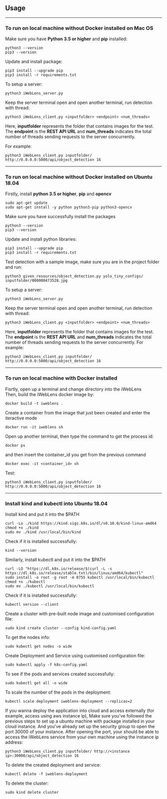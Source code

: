 ## Usage

---
### To run on local machine without Docker installed on Mac OS
Make sure you have **Python 3.5 or higher** and **pip** installed:
``` 
python3 --version
pip3 --version
```

Update and install package:
```
pip3 install --upgrade pip
pip3 install -r requirements.txt
```

<!-- Test detection with a sample image, make sure you are in the project folder and run:
```
python3 given_resources/object_detection.py yolo_tiny_configs/ inputfolder/000000473528.jpg 
``` -->

To setup a server:
```
python3 iWebLens_server.py
```

Keep the server terminal open and open another terminal, run detection with thread:
```
python3 iWebLens_client.py <inputfolder> <endpoint> <num_threads>
```

Here, **inputfolder** represents the folder that contains images for the test. The **endpoint** is the **REST API URL** and **num_threads** indicates the total number of threads sending requests to the server concurrently.

For example:
```
python3 iWebLens_client.py inputfolder/ http://0.0.0.0:5000/api/object_detection 16
```


---
### To run on local machine without Docker installed on Ubuntu 18.04

Firstly, install **python 3.5 or higher**, **pip** and **opencv**
```
sudo apt-get update
sudo apt-get install -y python python3-pip python3-opencv
```

Make sure you have successfully install the packages
```
python3 --version
pip3 --version
```

Update and install python libraries:
```
pip3 install --upgrade pip
pip3 install -r requirements.txt
```

Test detection with a sample image, make sure you are in the project folder and run:
```
python3 given_resources/object_detection.py yolo_tiny_configs/ inputfolder/000000473528.jpg 
```

To setup a server:
```
python3 iWebLens_server.py
```

Keep the server terminal open and open another terminal, run detection with thread:
```
python3 iWebLens_client.py <inputfolder> <endpoint> <num_threads>
```

Here, **inputfolder** represents the folder that contains images for the test. The **endpoint** is the **REST API URL** and **num_threads** indicates the total number of threads sending requests to the server concurrently. 
For example:
```
python3 iWebLens_client.py inputfolder/ http://0.0.0.0:5000/api/object_detection 16
```


---
### To run on local machine with Docker installed

Fisrtly, open up a terminal and change directory into the iWebLens <br>
Then, build the iWebLens docker image by:
```
docker build -t iweblens .
```

Create a container from the image that just been created and enter the iteractive mode
```
docker run -it iweblens sh
```

Open up another terminal, then type the command to get the process id:
```
docker ps
```

and then insert the container_id you get from the previous command
```
docker exec -it <container_id> sh
```

Test:
```
python3 iWebLens_client.py inputfolder/ http://0.0.0.0:5000/api/object_detection 16
```

---
### Install kind and kubectl into Ubuntu 18.04
Install kind and put it into the $PATH
```
curl -Lo ./kind https://kind.sigs.k8s.io/dl/v0.10.0/kind-linux-amd64
chmod +x ./kind
sudo mv ./kind /usr/local/bin/kind
```

Check if it is installed successfully:
```
kind --version
```

Similarly, install kubectl and put it into the $PATH
```
curl -LO "https://dl.k8s.io/release/$(curl -L -s https://dl.k8s.io/release/stable.txt)/bin/linux/amd64/kubectl"
sudo install -o root -g root -m 0755 kubectl /usr/local/bin/kubectl
chmod +x ./kubectl
sudo mv ./kubectl /usr/local/bin/kubectl
```

Check if it is installed successfully:
```
kubectl version --client
```

Create a cluster with pre-built node image and customised configuration file:
```
sudo kind create cluster --config kind-config.yaml
```

To get the nodes info:
```
sudo kubectl get nodes -o wide
```

Create Deployment and Service using customised configuration file:
```
sudo kubectl apply -f k8s-config.yaml
```

To see if the pods and services created successfully:
```
sudo kubectl get all -o wide
```

To scale the number of the pods in the deployment:
```
kubectl scale deployment iweblens-deployment --replicas=2
```

If you wanna deploy the application into cloud and access externally (for example, access using aws instance ip), Make sure you've followed the previous steps to set up a ubuntu machine with package installed in your cloud instance. And you've already set up the security group to open the port 30000 of your instance. After opening the port, your should be able to access the iWebLens service from your own machine using the instance ip address:
```
python3 iWebLens_client.py inputfolder/ http://<instance ip>:30000/api/object_detection 16
```


To delete the created deployment and service:
```
kubectl delete -f iweblens-deployment
```

To delete the cluster:
```
sudo kind delete cluster
```
